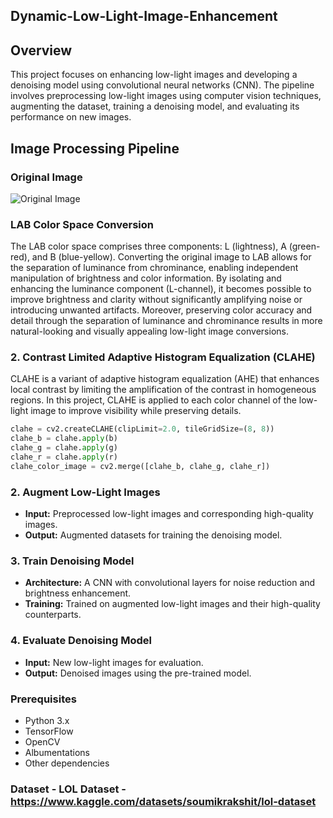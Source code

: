 ## Dynamic-Low-Light-Image-Enhancement
## Overview

This project focuses on enhancing low-light images and developing a denoising model using convolutional neural networks (CNN). The pipeline involves preprocessing low-light images using computer vision techniques, augmenting the dataset, training a denoising model, and evaluating its performance on new images.

## Image Processing Pipeline
### Original Image 
![Original Image](https://ibb.co/yqY3Kc1)

### LAB Color Space Conversion
The LAB color space comprises three components: L (lightness), A (green-red), and B (blue-yellow). Converting the original image to LAB allows for the separation of luminance from chrominance, enabling independent manipulation of brightness and color information. By isolating and enhancing the luminance component (L-channel), it becomes possible to improve brightness and clarity without significantly amplifying noise or introducing unwanted artifacts. Moreover, preserving color accuracy and detail through the separation of luminance and chrominance results in more natural-looking and visually appealing low-light image conversions.

### 2. Contrast Limited Adaptive Histogram Equalization (CLAHE)
CLAHE is a variant of adaptive histogram equalization (AHE) that enhances local contrast by limiting the amplification of the contrast in homogeneous regions. In this project, CLAHE is applied to each color channel of the low-light image to improve visibility while preserving details.
```python
clahe = cv2.createCLAHE(clipLimit=2.0, tileGridSize=(8, 8))
clahe_b = clahe.apply(b)
clahe_g = clahe.apply(g)
clahe_r = clahe.apply(r)
clahe_color_image = cv2.merge([clahe_b, clahe_g, clahe_r])
```


### 2. Augment Low-Light Images
- **Input:** Preprocessed low-light images and corresponding high-quality images.
- **Output:** Augmented datasets for training the denoising model.

### 3. Train Denoising Model
- **Architecture:** A CNN with convolutional layers for noise reduction and brightness enhancement.
- **Training:** Trained on augmented low-light images and their high-quality counterparts.

### 4. Evaluate Denoising Model
- **Input:** New low-light images for evaluation.
- **Output:** Denoised images using the pre-trained model.

### Prerequisites
- Python 3.x
- TensorFlow
- OpenCV
- Albumentations
- Other dependencies

### Dataset - LOL Dataset - https://www.kaggle.com/datasets/soumikrakshit/lol-dataset
